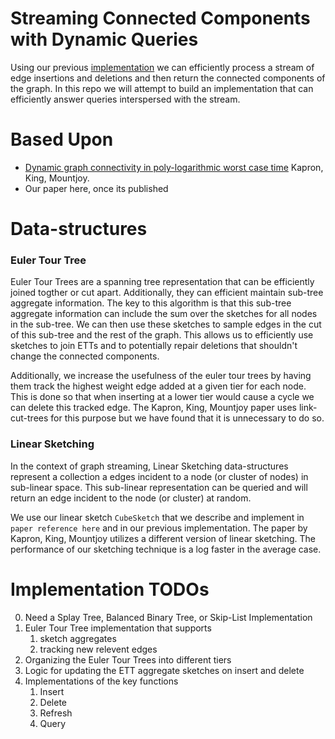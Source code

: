 # Streaming Connected Components with Dynamic Queries
Using our previous [implementation](https://github.com/GraphStreamingProject/GraphStreamingCC) we can efficiently process a stream of edge insertions and deletions and then return the connected components of the graph. In this repo we will attempt to build an implementation that can efficiently answer queries interspersed with the stream.

# Based Upon
* [Dynamic graph connectivity in poly-logarithmic worst case time](https://dl.acm.org/doi/10.5555/2627817.2627898) Kapron, King, Mountjoy.
* Our paper here, once its published

# Data-structures

### Euler Tour Tree
Euler Tour Trees are a spanning tree representation that can be efficiently joined togther or cut apart. Additionally, they can efficient maintain sub-tree aggregate information. The key to this algorithm is that this sub-tree aggregate information can include the sum over the sketches for all nodes in the sub-tree. We can then use these sketches to sample edges in the cut of this sub-tree and the rest of the graph. This allows us to efficiently use sketches to join ETTs and to potentially repair deletions that shouldn't change the connected components.

Additionally, we increase the usefulness of the euler tour trees by having them track the highest weight edge added at a given tier for each node. This is done so that when inserting at a lower tier would cause a cycle we can delete this tracked edge. The Kapron, King, Mountjoy paper uses link-cut-trees for this purpose but we have found that it is unnecessary to do so.

### Linear Sketching
In the context of graph streaming, Linear Sketching data-structures represent a collection a edges incident to a node (or cluster of nodes) in sub-linear space. This sub-linear representation can be queried and will return an edge incident to the node (or cluster) at random.

We use our linear sketch `CubeSketch` that we describe and implement in `paper reference here` and in our previous implementation. The paper by Kapron, King, Mountjoy utilizes a different version of linear sketching. The performance of our sketching technique is a log faster in the average case.

# Implementation TODOs
0. Need a Splay Tree, Balanced Binary Tree, or Skip-List Implementation
1. Euler Tour Tree implementation that supports
    1. sketch aggregates
    2. tracking new relevent edges
2. Organizing the Euler Tour Trees into different tiers
3. Logic for updating the ETT aggregate sketches on insert and delete
4. Implementations of the key functions
    1. Insert
    2. Delete
    3. Refresh
    4. Query
